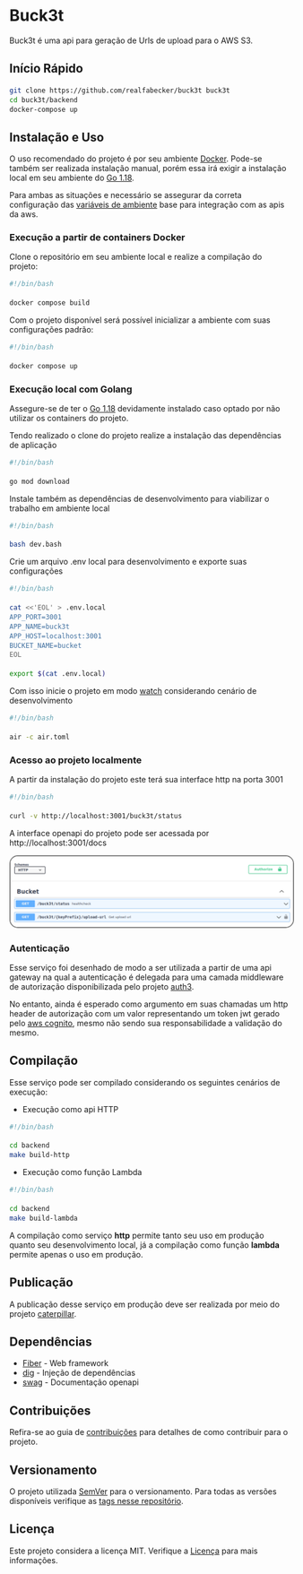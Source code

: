 # Buck3t

Buck3t é uma api para geração de Urls de upload para o AWS S3.

## Início Rápido

```bash
git clone https://github.com/realfabecker/buck3t buck3t
cd buck3t/backend
docker-compose up 
```

## Instalação e Uso

O uso recomendado do projeto é por seu ambiente [Docker][docker-link]. Pode-se também ser realizada instalação manual,
porém essa irá exigir a instalação local em seu ambiente do [Go 1.18][golang-link].

Para ambas as situações e necessário se assegurar da correta configuração das [variáveis de ambiente][aws-env-link] base
para integração com as apis da aws.

### Execução a partir de containers Docker

Clone o repositório em seu ambiente local e realize a compilação do projeto:

```bash
#!/bin/bash

docker compose build
```

Com o projeto disponível será possível inicializar a ambiente com suas configurações padrão:

```bash
#!/bin/bash

docker compose up
```

### Execução local com Golang

Assegure-se de ter o [Go 1.18][golang-link] devidamente instalado caso optado por não utilizar os containers do projeto.

Tendo realizado o clone do projeto realize a instalação das dependências de aplicação

```bash
#!/bin/bash

go mod download
```

Instale também as dependências de desenvolvimento para viabilizar o trabalho em ambiente local

```bash
#!/bin/bash

bash dev.bash
```

Crie um arquivo .env local para desenvolvimento e exporte suas configurações

```bash
#!/bin/bash

cat <<'EOL' > .env.local
APP_PORT=3001
APP_NAME=buck3t
APP_HOST=localhost:3001
BUCKET_NAME=bucket
EOL

export $(cat .env.local)
```

Com isso inicie o projeto em modo [watch][go-air-link] considerando cenário de desenvolvimento

```bash
#!/bin/bash

air -c air.toml
```

### Acesso ao projeto localmente

A partir da instalação do projeto este terá sua interface http na porta 3001

```bash
#!/bin/bash

curl -v http://localhost:3001/buck3t/status
```

A interface openapi do projeto pode ser acessada por http://localhost:3001/docs

<img src="./backend/docs/images/openapi.png" alt="open api documentation" style="border: 2px solid  gray; border-radius:15px">

### Autenticação

Esse serviço foi desenhado de modo a ser utilizada a partir de uma api gateway na qual a autenticação é delegada para
uma camada middleware de autorização disponibilizada pelo projeto [auth3][auth3-link].

No entanto, ainda é esperado como argumento em suas chamadas um http header de autorização com um valor representando
um token jwt gerado pelo [aws cognito][aws-cognito-link], mesmo não sendo sua responsabilidade a validação do mesmo.

## Compilação

Esse serviço pode ser compilado considerando os seguintes cenários de execução:

* Execução como api HTTP

```bash
#!/bin/bash

cd backend
make build-http
```

* Execução como função Lambda

```bash
#!/bin/bash

cd backend
make build-lambda
```

A compilação como serviço **http** permite tanto seu uso em produção quanto seu desenvolvimento local, já a compilação
como função **lambda** permite apenas o uso em produção.

## Publicação

A publicação desse serviço em produção deve ser realizada por meio do projeto [caterpillar][caterpillar-link].

## Dependências

* [Fiber](https://docs.gofiber.io/) - Web framework
* [dig](https://github.com/uber-go/dig) - Injeção de dependências
* [swag](https://github.com/swaggo/swag) - Documentação openapi

## Contribuições

Refira-se ao guia de [contribuições](./docs/CONTRIBUTING.md) para detalhes de como contribuir para o projeto.

## Versionamento

O projeto utilizada [SemVer](https://semver.org/) para o versionamento. Para todas as versões disponíveis verifique as
[tags nesse repositório](https://github.com/realfabecker/buck3t/tags).

## Licença

Este projeto considera a licença MIT. Verifique a [Licença](LICENSE.md) para mais informações.


[docker-link]: https://docs.docker.com/engine/install/

[golang-link]: https://go.dev/doc/install

[go-air-link]: https://github.com/cosmtrek/air

[aws-env-link]: https://docs.aws.amazon.com/cli/latest/userguide/cli-configure-envvars.html

[aws-cognito-link]: https://aws.amazon.com/pt/cognito/

[auth3-link]: https://github.com/realfabecker/auth3

[caterpillar-link]: https://github.com/realfabecker/caterpillar